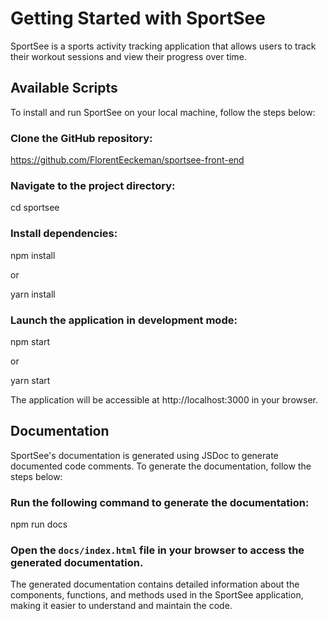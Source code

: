 # Getting Started with SportSee

SportSee is a sports activity tracking application that allows users to track their workout sessions and view their progress over time.

## Available Scripts

To install and run SportSee on your local machine, follow the steps below:

### Clone the GitHub repository:

https://github.com/FlorentEeckeman/sportsee-front-end

### Navigate to the project directory:

cd sportsee

### Install dependencies:

npm install

or

yarn install

### Launch the application in development mode:

npm start

or

yarn start

The application will be accessible at http://localhost:3000 in your browser.

## Documentation

SportSee's documentation is generated using JSDoc to generate documented code comments. To generate the documentation, follow the steps below:

### Run the following command to generate the documentation:

npm run docs

### Open the `docs/index.html` file in your browser to access the generated documentation.

The generated documentation contains detailed information about the components, functions, and methods used in the SportSee application, making it easier to understand and maintain the code.
